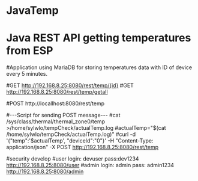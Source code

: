 # JavaTemp
# Java REST API getting temperatures from ESP

#Application using MariaDB for storing temperatures data with ID of device every 5 minutes.

#GET http://192.168.8.25:8080/rest/temp/{id}
#GET http://192.168.8.25:8080/rest/temp/getall

#POST http://locallhost:8080/rest/temp

#---Script for sending POST message---
#cat /sys/class/thermal/thermal_zone0/temp >/home/sylwlo/tempCheck/actualTemp.log
#actualTemp="$(cat /home/sylwlo/tempCheck/actualTemp.log)"
#curl -d '{"temp":'$actualTemp', "deviceId":"0"}' -H "Content-Type: application/json" -X POST http://192.168.8.25:8080/rest/temp
 
#security develop
#user login: devuser pass:dev1234 http://192.168.8.25:8080/user
#admin login: admin pass: admin1234 http://192.168.8.25:8080/admin
